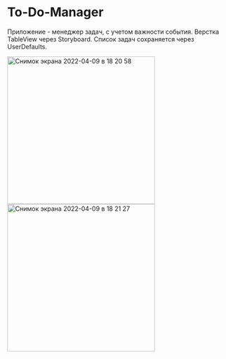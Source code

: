 # To-Do-Manager
Приложение - менеджер задач, с учетом важности события.
Верстка TableView через Storyboard.
Список задач сохраняется через UserDefaults.

<img width="336" alt="Снимок экрана 2022-04-09 в 18 20 58" src="https://user-images.githubusercontent.com/88377157/162580490-12e07fc8-d77a-4dec-a48b-30a1b4305c91.png">

<img width="336" alt="Снимок экрана 2022-04-09 в 18 21 27" src="https://user-images.githubusercontent.com/88377157/162580491-3bd5c52a-7b43-431d-9ffe-0de1c926a2c7.png">
